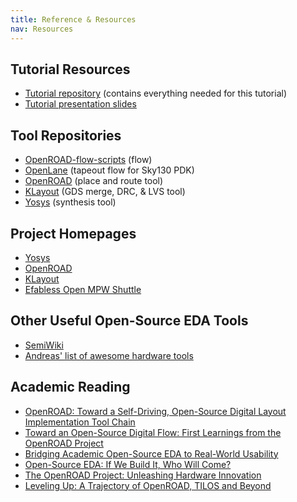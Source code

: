 ```yaml
---
title: Reference & Resources
nav: Resources
---
```


## Tutorial Resources
* [Tutorial repository](https://github.com/The-OpenROAD-Project/micro2022tutorial) (contains everything needed for this tutorial)
* [Tutorial presentation slides](../assets/openroad_tutorial_slides_micro2022.pdf)

## Tool Repositories
* [OpenROAD-flow-scripts](https://github.com/The-OpenROAD-Project/OpenROAD-flow-scripts) (flow)
* [OpenLane](https://github.com/The-OpenROAD-Project/OpenLane) (tapeout flow for Sky130 PDK)
* [OpenROAD](https://github.com/The-OpenROAD-Project/OpenROAD) (place and route tool)
* [KLayout](https://github.com/KLayout/klayout) (GDS merge, DRC, & LVS tool)
* [Yosys](https://github.com/YosysHQ/yosys) (synthesis tool)

## Project Homepages
* [Yosys](https://yosyshq.net/yosys)
* [OpenROAD](https://theopenroadproject.org)
* [KLayout](https://www.klayout.de)
* [Efabless Open MPW Shuttle](https://efabless.com/open_shuttle_program)

## Other Useful Open-Source EDA Tools
* [SemiWiki](https://semiwiki.com/wikis/industry-wikis/eda-open-source-tools-wiki)
* [Andreas' list of awesome hardware tools](https://github.com/aolofsson/awesome-hardware-tools)

## Academic Reading
* [OpenROAD: Toward a Self-Driving, Open-Source Digital Layout Implementation Tool Chain](https://par.nsf.gov/servlets/purl/10171024)
* [Toward an Open-Source Digital Flow: First Learnings from the OpenROAD Project](https://dl.acm.org/doi/abs/10.1145/3316781.3326334)
* [Bridging Academic Open-Source EDA to Real-World Usability](https://ieeexplore.ieee.org/abstract/document/9256694)
* [Open-Source EDA: If We Build It, Who Will Come?](https://ieeexplore.ieee.org/abstract/document/9344073)
* [The OpenROAD Project: Unleashing Hardware Innovation](https://vlsicad.ucsd.edu/Publications/Conferences/383/c383.pdf)
* [Leveling Up: A Trajectory of OpenROAD, TILOS and Beyond](https://dl.acm.org/doi/abs/10.1145/3505170.3511479)
